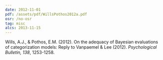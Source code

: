 ```yaml
---
date: 2012-11-01
pdf: /assets/pdf/WillsPothos2012a.pdf
osr: /no-osr
tag: misc
alcs: 2013-11-15
---
```


Wills, A.J., & Pothos, E.M. (2012). On the adequacy of Bayesian evaluations of categorization models: Reply to Vanpaemel & Lee (2012). _Psychological Bulletin, 138_, 1253-1258. 
